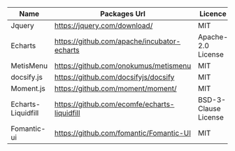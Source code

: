 | Name               	| Packages Url                                 	| Licence              	|
|--------------------	|----------------------------------------------	|----------------------	|
| Jquery             	| https://jquery.com/download/                 	| MIT                  	|
| Echarts            	| https://github.com/apache/incubator-echarts  	| Apache-2.0 License   	|
| MetisMenu          	| https://github.com/onokumus/metismenu        	| MIT                  	|
| docsify.js         	| https://github.com/docsifyjs/docsify         	| MIT                  	|
| Moment.js          	| https://github.com/moment/moment/            	| MIT                  	|
| Echarts-Liquidfill 	| https://github.com/ecomfe/echarts-liquidfill 	| BSD-3-Clause License 	|
| Fomantic-ui        	| https://github.com/fomantic/Fomantic-UI      	| MIT                  	|
